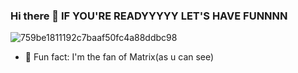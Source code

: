 ### Hi there 👋 IF YOU'RE READYYYYY LET'S HAVE FUNNNN
![759be1811192c7baaf50fc4a88ddbc98](https://user-images.githubusercontent.com/95049839/178155930-87c714cd-1224-4647-950b-ba59fd080e23.gif)











- 🤡 Fun fact: I'm the fan of Matrix(as u can see)


